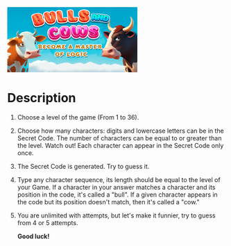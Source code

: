  <img src="bulls_cows.png" width="300" height="150">

# Description

1. Choose a level of the game (From 1 to 36).
2. Choose how many characters: digits and lowercase letters can be in the Secret Code.
   The number of characters can be equal to or greater than the level.
   Watch out! Each character can appear in the Secret Code only once.
3. The Secret Code is generated. Try to guess it.
4. Type any character sequence,  its length should be equal to the level of your Game.
   If a character in your answer matches a character and its position in the code, it's called a "bull".
   If a given character appears in the code but its position doesn't match, then it's called a "cow."
5. You are unlimited with attempts, but let's make it funnier, try to guess from 4 or 5 attempts.
   
   **Good luck!**
